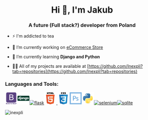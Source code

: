 <h1 align="center">Hi 👋, I'm Jakub</h1>
<h3 align="center">A future (Full stack?) developer from Poland</h3>

- ⚡ I'm addicted to tea

- 🔭 I’m currently working on [eCommerce Store](https://github.com/Inexpli/eCommerce-Store)

- 🌱 I’m currently learning **Django and Python**

- 👨‍💻 All of my projects are available at [https://github.com/Inexpli?tab=repositories](https://github.com/Inexpli?tab=repositories)



<h3 align="left">Languages and Tools:</h3>
<p align="left"><a href="https://getbootstrap.com" target="_blank"><img src="https://raw.githubusercontent.com/devicons/devicon/master/icons/bootstrap/bootstrap-plain-wordmark.svg" alt="bootstrap" width="40" height="40"/></a><a href="https://www.djangoproject.com/" target="_blank"><img src="https://raw.githubusercontent.com/devicons/devicon/master/icons/django/django-original.svg" alt="django" width="40" height="40"/></a><a href="https://flask.palletsprojects.com/" target="_blank"><img src="https://www.vectorlogo.zone/logos/pocoo_flask/pocoo_flask-icon.svg" alt="flask" width="40" height="40"/></a><a href="https://www.w3.org/html/" target="_blank"><img src="https://raw.githubusercontent.com/devicons/devicon/master/icons/html5/html5-original-wordmark.svg" alt="html5" width="40" height="40"/></a><a href="https://www.photoshop.com/en" target="_blank"> <a href="https://www.w3schools.com/css/" target="_blank"><img src="https://raw.githubusercontent.com/devicons/devicon/master/icons/css3/css3-original-wordmark.svg" alt="css3" width="40" height="40"/></a><img src="https://raw.githubusercontent.com/devicons/devicon/master/icons/photoshop/photoshop-line.svg" alt="photoshop" width="40" height="40"/></a><a href="https://www.python.org" target="_blank"><img src="https://raw.githubusercontent.com/devicons/devicon/master/icons/python/python-original.svg" alt="python" width="40" height="40"/></a><a href="https://www.selenium.dev" target="_blank"><img src="https://raw.githubusercontent.com/detain/svg-logos/780f25886640cef088af994181646db2f6b1a3f8/svg/selenium-logo.svg" alt="selenium" width="40" height="40"/></a><a href="https://www.sqlite.org/" target="_blank"><img src="https://www.vectorlogo.zone/logos/sqlite/sqlite-icon.svg" alt="sqlite" width="40" height="40"/></a></p>

<p><img src="https://github-readme-stats.vercel.app/api/top-langs?username=inexpli&show_icons=true&locale=en&layout=compact" background="transparent" alt="inexpli" align="center" /></p>

